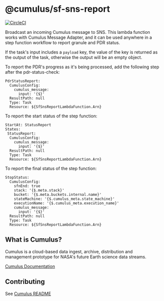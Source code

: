 # @cumulus/sf-sns-report

[![CircleCI](https://circleci.com/gh/nasa/cumulus.svg?style=svg)](https://circleci.com/gh/nasa/cumulus)

Broadcast an incoming Cumulus message to SNS.  This lambda function works with Cumulus Message Adapter, and it can be used anywhere in a step function workflow to report granule and PDR status.

If the task's input includes a `payload` key, the value of the key is returned as the output of the task, otherwise the output will be an empty object.

To report the PDR's progress as it's being processed, add the following step after the pdr-status-check:

    PdrStatusReport:
      CumulusConfig:
        cumulus_message:
          input: '{$}'
      ResultPath: null
      Type: Task
      Resource: ${SfSnsReportLambdaFunction.Arn}

To report the start status of the step function:

    StartAt: StatusReport
    States:
     StatusReport:
      CumulusConfig:
        cumulus_message:
          input: '{$}'
      ResultPath: null
      Type: Task
      Resource: ${SfSnsReportLambdaFunction.Arn}

To report the final status of the step function:

    StopStatus:
      CumulusConfig:
        sfnEnd: true
        stack: '{$.meta.stack}'
        bucket: '{$.meta.buckets.internal.name}'
        stateMachine: '{$.cumulus_meta.state_machine}'
        executionName: '{$.cumulus_meta.execution_name}'
        cumulus_message:
          input: '{$}'
      ResultPath: null
      Type: Task
      Resource: ${SfSnsReportLambdaFunction.Arn}

## What is Cumulus?

Cumulus is a cloud-based data ingest, archive, distribution and management prototype for NASA's future Earth science data streams.

[Cumulus Documentation](https://nasa.github.io/cumulus)

## Contributing

See [Cumulus README](https://github.com/nasa/cumulus/blob/master/README.md#installing-and-deploying)
